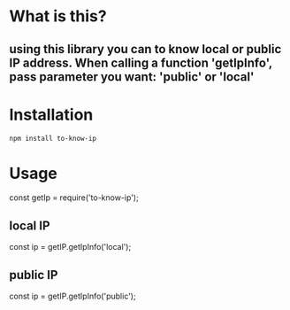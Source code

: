 # What is this?
## using this library you can to know local or public IP address. When calling a function 'getIpInfo', pass parameter you want: 'public' or 'local'

# Installation

```npm install to-know-ip```

# Usage

const getIp = require('to-know-ip');

## local IP
const ip = getIP.getIpInfo('local');

## public IP
const ip = getIP.getIpInfo('public');
